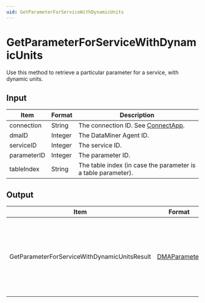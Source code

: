 ```yaml
---
uid: GetParameterForServiceWithDynamicUnits
---
```


# GetParameterForServiceWithDynamicUnits

Use this method to retrieve a particular parameter for a service, with dynamic units.

<!-- Available from DataMiner 10.0.11 onwards. -->

## Input

| Item        | Format  | Description                                                   |
|-------------|---------|---------------------------------------------------------------|
| connection  | String  | The connection ID. See [ConnectApp](xref:ConnectApp).         |
| dmaID       | Integer | The DataMiner Agent ID.                                       |
| serviceID   | Integer | The service ID.                                               |
| parameterID | Integer | The parameter ID.                                             |
| tableIndex  | String  | The table index (in case the parameter is a table parameter). |

## Output

| Item | Format | Description |
|--|--|--|
| GetParameterForServiceWithDynamicUnitsResult | [DMAParameter](xref:DMAParameter) | The data of the specified parameter of the specified service, with dynamic units. |
